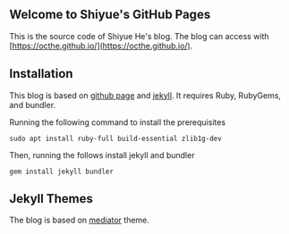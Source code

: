 ## Welcome to Shiyue's GitHub Pages

This is the source code of Shiyue He's blog.
The blog can access with [https://octhe.github.io/](https://octhe.github.io/).

## Installation

This blog is based on [github page](https://pages.github.com/) and [jekyll](https://jekyllrb.com/).
It requires Ruby, RubyGems, and bundler.

Running the following command to install the prerequisites

    sudo apt install ruby-full build-essential zlib1g-dev

Then, running the follows install jekyll and bundler

    gem install jekyll bundler

## Jekyll Themes

The blog is based on [mediator](https://jekyllthemes.io/theme/mediator) theme.
